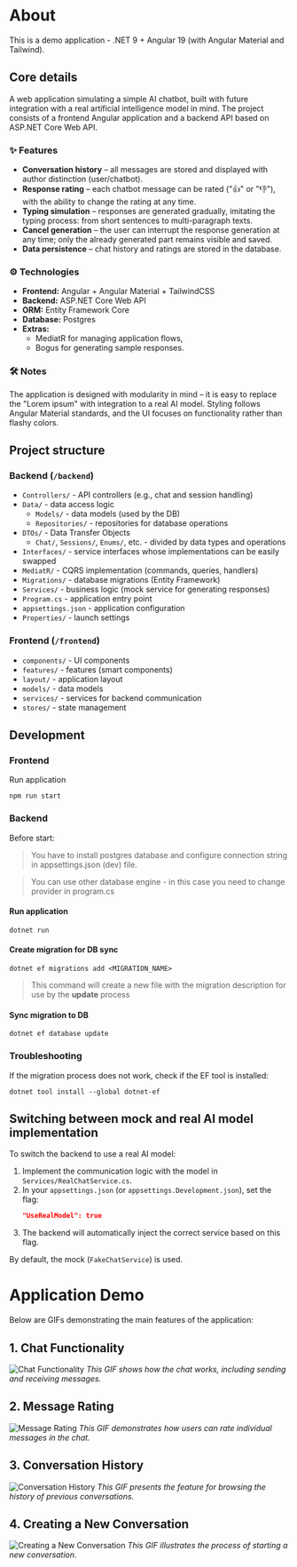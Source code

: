# About
This is a demo application - .NET 9 + Angular 19 (with Angular Material and Tailwind).

## Core details

A web application simulating a simple AI chatbot, built with future integration with a real artificial intelligence model in mind. The project consists of a frontend Angular application and a backend API based on ASP.NET Core Web API.

### ✨ Features

* **Conversation history** – all messages are stored and displayed with author distinction (user/chatbot).
* **Response rating** – each chatbot message can be rated ("👍" or "👎"), with the ability to change the rating at any time.
* **Typing simulation** – responses are generated gradually, imitating the typing process: from short sentences to multi-paragraph texts.
* **Cancel generation** – the user can interrupt the response generation at any time; only the already generated part remains visible and saved.
* **Data persistence** – chat history and ratings are stored in the database.

### ⚙️ Technologies

* **Frontend:** Angular + Angular Material + TailwindCSS
* **Backend:** ASP.NET Core Web API
* **ORM:** Entity Framework Core
* **Database:** Postgres
* **Extras:**
    * MediatR for managing application flows,
    * Bogus for generating sample responses.

### 🛠️ Notes

The application is designed with modularity in mind – it is easy to replace the "Lorem ipsum" with integration to a real AI model. Styling follows Angular Material standards, and the UI focuses on functionality rather than flashy colors.


## Project structure

### Backend (`/backend`)

  - `Controllers/` - API controllers (e.g., chat and session handling)
  - `Data/` - data access logic
    - `Models/` - data models (used by the DB)
    - `Repositories/` - repositories for database operations
  - `DTOs/` - Data Transfer Objects
    - `Chat/`, `Sessions/`, `Enums/`, etc. - divided by data types and operations
  - `Interfaces/` - service interfaces whose implementations can be easily swapped
  - `MediatR/` - CQRS implementation (commands, queries, handlers)
  - `Migrations/` - database migrations (Entity Framework)
  - `Services/` - business logic (mock service for generating responses)
  - `Program.cs` - application entry point
  - `appsettings.json` - application configuration
  - `Properties/` - launch settings

### Frontend (`/frontend`)

- `components/` - UI components
- `features/` - features (smart components)
- `layout/` - application layout
- `models/` - data models
- `services/` - services for backend communication
- `stores/` - state management


## Development

### Frontend
Run application
```
npm run start
```

### Backend

Before start:
>You have to install postgres database and configure connection string in appsettings.json (dev) file.

>You can use other database engine - in this case you need to change provider in program.cs

#### Run application
```
dotnet run
```

#### Create migration for DB sync
```
dotnet ef migrations add <MIGRATION_NAME>
```
>This command will create a new file with the migration description for use by the **update** process

#### Sync migration to DB
```
dotnet ef database update
```

### Troubleshooting
If the migration process does not work, check if the EF tool is installed:
```
dotnet tool install --global dotnet-ef
```


## Switching between mock and real AI model implementation

To switch the backend to use a real AI model:

1. Implement the communication logic with the model in `Services/RealChatService.cs`.
2. In your `appsettings.json` (or `appsettings.Development.json`), set the flag:
   ```json
   "UseRealModel": true
   ```
3. The backend will automatically inject the correct service based on this flag.

By default, the mock (`FakeChatService`) is used.

# Application Demo

Below are GIFs demonstrating the main features of the application:

## 1. Chat Functionality
![Chat Functionality](documentation/assets/1.gif)
*This GIF shows how the chat works, including sending and receiving messages.*

## 2. Message Rating
![Message Rating](documentation/assets/2.gif)
*This GIF demonstrates how users can rate individual messages in the chat.*

## 3. Conversation History
![Conversation History](documentation/assets/3.gif)
*This GIF presents the feature for browsing the history of previous conversations.*

## 4. Creating a New Conversation
![Creating a New Conversation](documentation/assets/4.gif)
*This GIF illustrates the process of starting a new conversation.*
